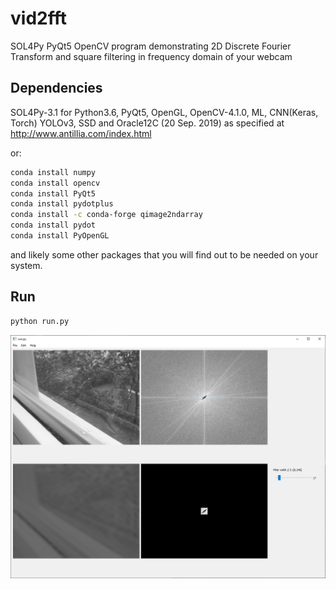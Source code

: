 # vid2fft
SOL4Py PyQt5 OpenCV program demonstrating 2D Discrete Fourier Transform and square filtering in frequency domain of your webcam

## Dependencies
SOL4Py-3.1 for Python3.6, PyQt5, OpenGL, OpenCV-4.1.0, ML, CNN(Keras, Torch) YOLOv3, SSD and Oracle12C (20 Sep. 2019) as specified at http://www.antillia.com/index.html

or:
```bash
conda install numpy
conda install opencv
conda install PyQt5
conda install pydotplus
conda install -c conda-forge qimage2ndarray
conda install pydot
conda install PyOpenGL
```
and likely some other packages that you will find out to be needed on your system.

## Run
```bash
python run.py
```
![](images/screenshot.PNG)

